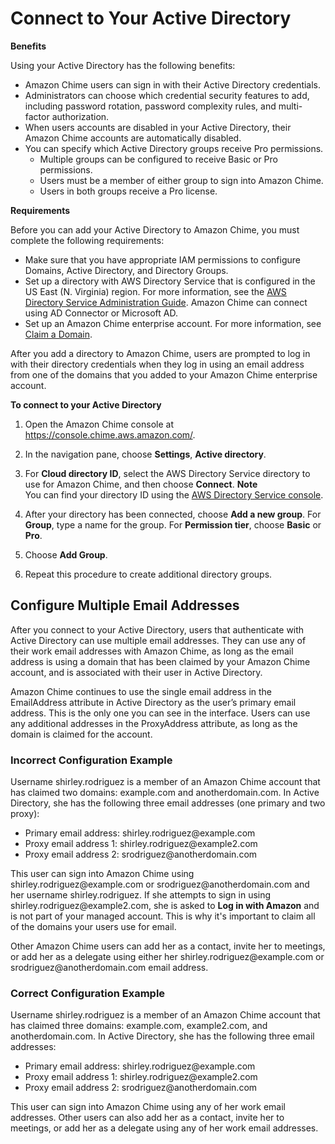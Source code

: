 # Connect to Your Active Directory<a name="active_directory"></a>

**Benefits**

Using your Active Directory has the following benefits:
+ Amazon Chime users can sign in with their Active Directory credentials\.
+ Administrators can choose which credential security features to add, including password rotation, password complexity rules, and multi\-factor authorization\.
+ When users accounts are disabled in your Active Directory, their Amazon Chime accounts are automatically disabled\.
+ You can specify which Active Directory groups receive Pro permissions\.
  + Multiple groups can be configured to receive Basic or Pro permissions\.
  + Users must be a member of either group to sign into Amazon Chime\.
  + Users in both groups receive a Pro license\.

**Requirements**

Before you can add your Active Directory to Amazon Chime, you must complete the following requirements:
+ Make sure that you have appropriate IAM permissions to configure Domains, Active Directory, and Directory Groups\.
+ Set up a directory with AWS Directory Service that is configured in the US East \(N\. Virginia\) region\. For more information, see the [AWS Directory Service Administration Guide](https://docs.aws.amazon.com/directoryservice/latest/admin-guide/)\. Amazon Chime can connect using AD Connector or Microsoft AD\.
+ Set up an Amazon Chime enterprise account\. For more information, see [Claim a Domain](claim-domain.md)\.

After you add a directory to Amazon Chime, users are prompted to log in with their directory credentials when they log in using an email address from one of the domains that you added to your Amazon Chime enterprise account\.

**To connect to your Active Directory**

1. Open the Amazon Chime console at [https://console\.chime\.aws\.amazon\.com/](https://console.chime.aws.amazon.com)\.

1. In the navigation pane, choose **Settings**, **Active directory**\.

1. For **Cloud directory ID**, select the AWS Directory Service directory to use for Amazon Chime, and then choose **Connect**\.
**Note**  
You can find your directory ID using the [AWS Directory Service console](https://console.aws.amazon.com/directoryservice/)\.

1. After your directory has been connected, choose **Add a new group**\. For **Group**, type a name for the group\. For **Permission tier**, choose **Basic** or **Pro**\. 

1. Choose **Add Group**\.

1. Repeat this procedure to create additional directory groups\.

## Configure Multiple Email Addresses<a name="multi-email"></a>

After you connect to your Active Directory, users that authenticate with Active Directory can use multiple email addresses\. They can use any of their work email addresses with Amazon Chime, as long as the email address is using a domain that has been claimed by your Amazon Chime account, and is associated with their user in Active Directory\. 

Amazon Chime continues to use the single email address in the EmailAddress attribute in Active Directory as the user’s primary email address\. This is the only one you can see in the interface\. Users can use any additional addresses in the ProxyAddress attribute, as long as the domain is claimed for the account\.

### Incorrect Configuration Example<a name="incorrect-config"></a>

Username shirley\.rodriguez is a member of an Amazon Chime account that has claimed two domains: example\.com and anotherdomain\.com\. In Active Directory, she has the following three email addresses \(one primary and two proxy\):
+ Primary email address: shirley\.rodriguez@example\.com
+ Proxy email address 1: shirley\.rodriguez@example2\.com
+ Proxy email address 2: srodriguez@anotherdomain\.com

This user can sign into Amazon Chime using shirley\.rodriguez@example\.com or srodriguez@anotherdomain\.com and her username shirley\.rodriguez\. If she attempts to sign in using shirley\.rodriguez@example2\.com, she is asked to **Log in with Amazon** and is not part of your managed account\. This is why it's important to claim all of the domains your users use for email\.

Other Amazon Chime users can add her as a contact, invite her to meetings, or add her as a delegate using either her shirley\.rodriguez@example\.com or srodriguez@anotherdomain\.com email address\. 

### Correct Configuration Example<a name="correct-config"></a>

Username shirley\.rodriguez is a member of an Amazon Chime account that has claimed three domains: example\.com, example2\.com, and anotherdomain\.com\. In Active Directory, she has the following three email addresses:
+ Primary email address: shirley\.rodriguez@example\.com
+ Proxy email address 1: shirley\.rodriguez@example2\.com
+ Proxy email address 2: srodriguez@anotherdomain\.com

This user can sign into Amazon Chime using any of her work email addresses\. Other users can also add her as a contact, invite her to meetings, or add her as a delegate using any of her work email addresses\. 